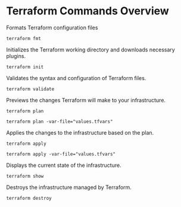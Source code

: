 # Terraform Commands Overview

Formats Terraform configuration files
```
terraform fmt
```

Initializes the Terraform working directory and downloads necessary plugins.
```
terraform init
```

Validates the syntax and configuration of Terraform files.
```
terraform validate
```

Previews the changes Terraform will make to your infrastructure.
```
terraform plan

terraform plan -var-file="values.tfvars"
```

Applies the changes to the infrastructure based on the plan.
```
terraform apply

terraform apply -var-file="values.tfvars"
```

Displays the current state of the infrastructure.
```
terraform show
```

Destroys the infrastructure managed by Terraform.
```
terraform destroy
```
